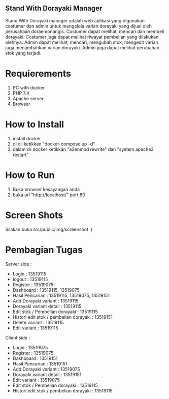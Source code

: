 ## Stand With Dorayaki Manager
Stand With Dorayaki manager adalah web aplikasi yang digunakan costumer dan admin untuk mengelola varian dorayaki yang dijual oleh perusahaan doraemonangis. Costumer dapat melihat, mencari dan membeli dorayaki. Costumer juga dapat melihat riwayat pembelian yang dilakukan olehnya. Admin dapat melihat, mencari, mengubah stok, mengedit varian juga menambahkan varian dorayaki. Admin juga dapat melihat perubahan stok yang terjadi.

# Requierements
1. PC with docker
2. PHP 7.4
3. Apache server
4. Browser

# How to Install
1. install docker
2. di cli ketikkan "docker-compose up -d"
3. dalam cli docker ketikkan "a2enmod rewrite" dan "system apache2 restart"

# How to Run
1. Buka browser kesayangan anda
2. buka url "http://localhost/" port 80

# Screen Shots
Silakan buka src/public/img/screenshot :)

# Pembagian Tugas
Server side : 
* Login : 13519115
* logout : 13519115
* Register : 13519075
* Dashboard : 13519115, 13519075
* Hasil Pencarian : 13519115, 13519075, 13519151
* Add Dorayaki variant : 13519115
* Dorayaki variant detail : 13519115
* Edit stok / Pembelian dorayaki : 13519115
* Histori edit stok / pembelian dorayaki : 13519151
* Delete variant : 13519115
* Edit variant : 13519115

Client side : 
* Login : 13519075
* Register : 13519075
* Dashboard : 13519151
* Hasil Pencarian : 13519151
* Add Dorayaki variant : 13519075
* Dorayaki variant detail : 13519151
* Edit variant : 13519075
* Edit stok / Pembelian dorayaki : 13519115 
* Histori edit stok / pembelian dorayaki : 13519115